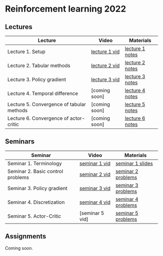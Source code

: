 # Reinforcement learning 2022

## Lectures

Lecture | Video | Materials | 
| ----- |  ----- | ----- | 
| Lecture 1. Setup | [lecture 1 vid] | [lecture 1 notes] |
| Lecture 2. Tabular methods | [lecture 2 vid] | [lecture 2 notes] |
| Lecture 3. Policy gradient | [lecture 3 vid] | [lecture 3 notes] |
| Lecture 4. Temporal difference | [coming soon] | [lecture 4 notes] |
| Lecture 5. Convergence of tabular methods | [coming soon] | [lecture 5 notes] |
| Lecture 6. Convergence of actor-critic | [coming soon] | [lecture 6 notes] |

## Seminars 

Seminar | Video | Materials |
| ----- | ------ | ----- | 
| Seminar 1. Terminology | [seminar 1 vid] | [seminar 1 slides] |
| Seminar 2. Basic control problems | [seminar 2 vid] | [seminar 2 problems] |
| Seminar 3. Policy gradient | [seminar 3 vid] | [seminar 3 problems] |
| Seminar 4. Discretization | [seminar 4 vid] | [seminar 4 problems] |
| Seminar 5. Actor-Critic | [seminar 5 vid] | [seminar 5 problems] |

## Assignments

Coming soon.

[lecture 1 notes]: https://gitflic.ru/project/aidynamicaction/classedu2022-rl/blob?file=lectures%2Flec-1%2FRL2022-lec1-notes-class.pdf
[lecture 2 notes]: https://gitflic.ru/project/aidynamicaction/classedu2022-rl/blob?file=lectures%2Flec-2%2FRL2022-lec2-notes-class.pdf
[lecture 3 notes]: https://gitflic.ru/project/aidynamicaction/classedu2022-rl/blob?file=lectures%2Flec-3%2FRL2022-lec3-notes-class.pdf
[lecture 4 notes]: https://gitflic.ru/project/aidynamicaction/classedu2022-rl/blob?file=lectures%2Flec-4%2FRL2022-lec4-notes-class.pdf
[lecture 5 notes]: https://gitflic.ru/project/aidynamicaction/classedu2022-rl/blob?file=lectures%2Flec-5%2FRL2022-lec5-notes-class.pdf
[lecture 6 notes]: https://gitflic.ru/project/aidynamicaction/classedu2022-rl/blob?file=lectures%2Flec-6%2FRL2022-lec6-notes-class.pdf

[lecture 1 vid]: https://dzen.ru/video/watch/63205f2c5851e006834c857a
[lecture 2 vid]: https://dzen.ru/video/watch/632095bd70e9127d7bc14381
[lecture 3 vid]: https://dzen.ru/video/watch/63209908e772054853b1e483

[seminar 1 slides]: https://gitflic.ru/project/aidynamicaction/classedu2022-rl/blob/raw?file=seminars%2F1%2Fslides.pdf&commit=0eb85f821893a9628a86ac6b8094f6407c36ea33
[seminar 2 problems]: https://colab.research.google.com/drive/1gKNzY-ayJ_dbPfI7CMFGfxESBA45gx52?usp=sharing
[seminar 3 problems]: https://colab.research.google.com/drive/1EvACkLMYhr5-NPwwbORNk8Dp80i1Mapu?usp=sharing
[seminar 4 problems]: https://colab.research.google.com/drive/1r59_-7F_9_eZbAXNBV6lOJqRZKLubU0q?usp=sharing
[seminar 5 problems]: https://colab.research.google.com/drive/1yMKK5TgmeK38HWcK3jWUPnBQnMEDZ4Af?usp=sharing

[seminar 1 vid]: https://dzen.ru/video/watch/6320ac92dd1b7e17e7124c42
[seminar 2 vid]: https://dzen.ru/video/watch/6321e901ac97f52354ae78a6
[seminar 3 vid]: https://dzen.ru/video/watch/6324b6d6b3d4c87d20e06b2a
[seminar 4 vid]: https://dzen.ru/video/watch/63397b503d1ef66e362196c0